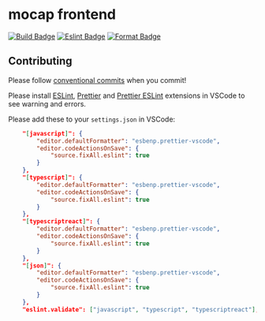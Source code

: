 # mocap frontend

[![Build Badge](https://github.com/mocaphk/mocap-frontend/actions/workflows/build.yaml/badge.svg)](https://github.com/mocaphk/mocap-frontend/actions/workflows/build.yaml)
[![Eslint Badge](https://github.com/mocaphk/mocap-frontend/actions/workflows/eslint.yaml/badge.svg)](https://github.com/mocaphk/mocap-frontend/actions/workflows/eslint.yaml)
[![Format Badge](https://github.com/mocaphk/mocap-frontend/actions/workflows/format.yaml/badge.svg)](https://github.com/mocaphk/mocap-frontend/actions/workflows/format.yaml)

## Contributing

Please follow [conventional commits](https://www.conventionalcommits.org/en/v1.0.0/) when you commit!

Please install [ESLint](https://marketplace.visualstudio.com/items?itemName=dbaeumer.vscode-eslint), [Prettier](https://marketplace.visualstudio.com/items?itemName=esbenp.prettier-vscode) and [Prettier ESLint](https://marketplace.visualstudio.com/items?itemName=rvest.vs-code-prettier-eslint) extensions in VSCode to see warning and errors.

Please add these to your `settings.json` in VSCode:

```json
    "[javascript]": {
        "editor.defaultFormatter": "esbenp.prettier-vscode",
        "editor.codeActionsOnSave": {
            "source.fixAll.eslint": true
        }
    },
    "[typescript]": {
        "editor.defaultFormatter": "esbenp.prettier-vscode",
        "editor.codeActionsOnSave": {
            "source.fixAll.eslint": true
        }
    },
    "[typescriptreact]": {
        "editor.defaultFormatter": "esbenp.prettier-vscode",
        "editor.codeActionsOnSave": {
            "source.fixAll.eslint": true
        }
    },
    "[json]": {
        "editor.defaultFormatter": "esbenp.prettier-vscode",
        "editor.codeActionsOnSave": {
            "source.fixAll.eslint": true
        }
    },
    "eslint.validate": ["javascript", "typescript", "typescriptreact"],
```
